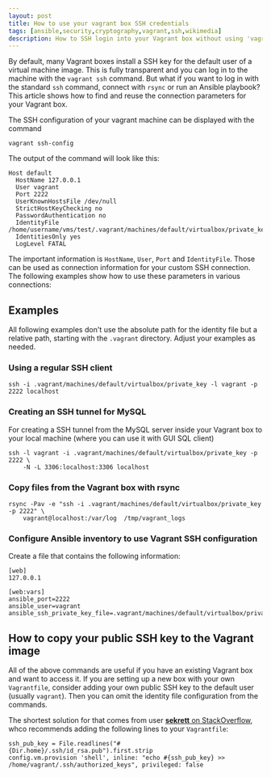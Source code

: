 ```yaml
---
layout: post
title: How to use your vagrant box SSH credentials
tags: [ansible,security,cryptography,vagrant,ssh,wikimedia]
description: How to SSH login into your Vagrant box without using 'vagrant ssh'
---
```

By default, many Vagrant boxes install a SSH key for the default user of a virtual machine image. This is fully transparent and you can log in to the machine with the `vagrant ssh` command. But what if you want to log in with the standard `ssh` command, connect with `rsync` or run an Ansible playbook? This article shows how to find and reuse the connection parameters for your Vagrant box.

The SSH configuration of your vagrant machine can be displayed with the command

    vagrant ssh-config

The output of the command will look like this:

    Host default
      HostName 127.0.0.1
      User vagrant
      Port 2222
      UserKnownHostsFile /dev/null
      StrictHostKeyChecking no
      PasswordAuthentication no
      IdentityFile /home/username/vms/test/.vagrant/machines/default/virtualbox/private_key
      IdentitiesOnly yes
      LogLevel FATAL

The important information is `HostName`, `User`, `Port` and `IdentityFile`. Those can be used as connection information for your custom SSH connection. The following examples show how to use these parameters in various connections:

## Examples

All following examples don't use the absolute path for the identity file but a relative path, starting with the `.vagrant` directory. Adjust your examples as needed.

### Using a regular SSH client

    ssh -i .vagrant/machines/default/virtualbox/private_key -l vagrant -p 2222 localhost

### Creating an SSH tunnel for MySQL
For creating a SSH tunnel from the MySQL server inside your Vagrant box to your local machine (where you can use it with GUI SQL client)

    ssh -l vagrant -i .vagrant/machines/default/virtualbox/private_key -p 2222 \
        -N -L 3306:localhost:3306 localhost

### Copy files from the Vagrant box with rsync

    rsync -Pav -e "ssh -i .vagrant/machines/default/virtualbox/private_key -p 2222" \
        vagrant@localhost:/var/log  /tmp/vagrant_logs

### Configure Ansible inventory to use Vagrant SSH configuration
Create a file that contains the following information:

    [web]
    127.0.0.1

    [web:vars]
    ansible_port=2222
    ansible_user=vagrant
    ansible_ssh_private_key_file=.vagrant/machines/default/virtualbox/private_key

## How to copy your public SSH key to the Vagrant image
All of the above commands are useful if you have an existing Vagrant box and want to access it. If you are setting up a new box with your own `Vagrantfile`, consider adding your own public SSH key to the default user (usually `vagrant`). Then you can omit the identity file configuration from the commands.

The shortest solution for that comes from user [**sekrett** on StackOverflow](https://stackoverflow.com/a/36865927/130121), whco recommends adding the following lines to your `Vagrantfile`:

    ssh_pub_key = File.readlines("#{Dir.home}/.ssh/id_rsa.pub").first.strip
    config.vm.provision 'shell', inline: "echo #{ssh_pub_key} >> /home/vagrant/.ssh/authorized_keys", privileged: false
